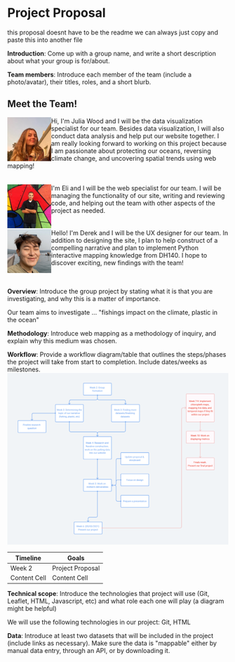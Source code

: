 # Project Proposal 
this proposal doesnt have to be the readme we can always just copy and paste this into another file

**Introduction**: Come up with a group name, and write a short description about what your group is for/about. 

**Team members**: Introduce each member of the team (include a photo/avatar), their titles, roles, and a short blurb.

## Meet the Team!

<img align="left" width="100" height="100" src="https://github.com/eliaranita1/project1/blob/main/kelseyselfiesmall_img.jpg">
Hi, I'm Julia Wood and I will be the data visualization specialist for our team. Besides data visualization, I will also conduct data analysis and help put our website together. I am really looking forward to working on this project because I am passionate about protecting our oceans, reversing climate change, and uncovering spatial trends using web mapping! <br/><br/><br/>

<img align="left" width="100" height="100" src="me2.jpg">
I'm Eli and I will be the web specialist for our team. I will be managing the functionality of our site, writing and reviewing code, and helping out the team with other aspects of the project as needed.
<br/><br/><br/>

<img align="left" width="100" height="100" src="IMG_2368.jpg">
Hello! I'm Derek and I will be the UX designer for our team. In addition to designing the site, I plan to help construct of a compelling narrative and plan to implement Python interactive mapping knowledge from DH140. I hope to discover exciting, new findings with the team!
<br/><br/><br/>

**Overview**: Introduce the group project by stating what it is that you are investigating, and why this is a matter of importance.

Our team aims to investigate ... "fishings impact on the climate, plastic in the ocean"

**Methodology**: Introduce web mapping as a methodology of inquiry, and explain why this medium was chosen.

**Workflow**: Provide a workflow diagram/table that outlines the steps/phases the project will take from start to completion. Include dates/weeks as milestones.
![timeline](https://github.com/eliaranita1/project1/blob/main/timeline.png)

| Timeline  | Goals |
| ------------- | ------------- |
| Week 2  | Project Proposal  |
| Content Cell  | Content Cell  |

**Technical scope**: Introduce the technologies that project will use (Git, Leaflet, HTML, Javascript, etc) and what role each one will play (a diagram might be helpful)

We will use the following technologies in our project: Git, HTML

**Data**: Introduce at least two datasets that will be included in the project (include links as necessary). Make sure the data is "mappable" either by manual data entry, through an API, or by downloading it.
